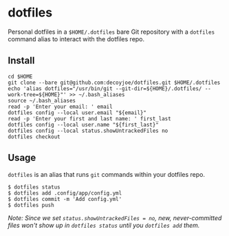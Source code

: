 
# dotfiles

Personal dotfiles in a `$HOME/.dotfiles` bare Git repository with a `dotfiles`
command alias to interact with the dotfiles repo.

## Install

```shell
cd $HOME
git clone --bare git@github.com:decoyjoe/dotfiles.git $HOME/.dotfiles
echo 'alias dotfiles="/usr/bin/git --git-dir=${HOME}/.dotfiles/ --work-tree=${HOME}"' >> ~/.bash_aliases
source ~/.bash_aliases
read -p 'Enter your email: ' email
dotfiles config --local user.email "${email}"
read -p 'Enter your first and last name: ' first_last
dotfiles config --local user.name "${first_last}"
dotfiles config --local status.showUntrackedFiles no
dotfiles checkout
```

## Usage

`dotfiles` is an alias that runs `git` commands within your dotfiles repo.

```console
$ dotfiles status
$ dotfiles add .config/app/config.yml
$ dotfiles commit -m 'Add config.yml'
$ dotfiles push
```

_Note: Since we set `status.showUntrackedFiles = no`, new, never-committed files
won't show up in `dotfiles status` until you `dotfiles add` them._

